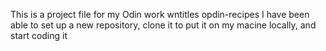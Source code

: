 This is a project file for my Odin work wntitles opdin-recipes
I have been able to set up a new repository, clone it to put it on my macine locally, and start coding it 